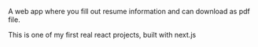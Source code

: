 A web app where you fill out resume information and can download as pdf file.

This is one of my first real react projects, built with next.js
